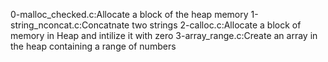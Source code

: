 0-malloc_checked.c:Allocate a block of the heap memory
1-string_nconcat.c:Concatnate two strings
2-calloc.c:Allocate a block of memory in Heap and intilize it with zero
3-array_range.c:Create an array in the heap containing a range of numbers
